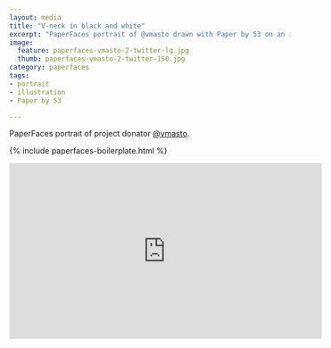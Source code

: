 ```yaml
---
layout: media
title: "V-neck in black and white"
excerpt: "PaperFaces portrait of @vmasto drawn with Paper by 53 on an iPad."
image: 
  feature: paperfaces-vmasto-2-twitter-lg.jpg
  thumb: paperfaces-vmasto-2-twitter-150.jpg
category: paperfaces
tags: 
- portrait
- illustration
- Paper by 53

---
```


PaperFaces portrait of project donator [@vmasto](http://twitter.com/vmasto).

{% include paperfaces-boilerplate.html %}

<iframe width="560" height="315" src="http://www.youtube.com/embed/-Y9tUzWIcGs" frameborder="0"> </iframe>
